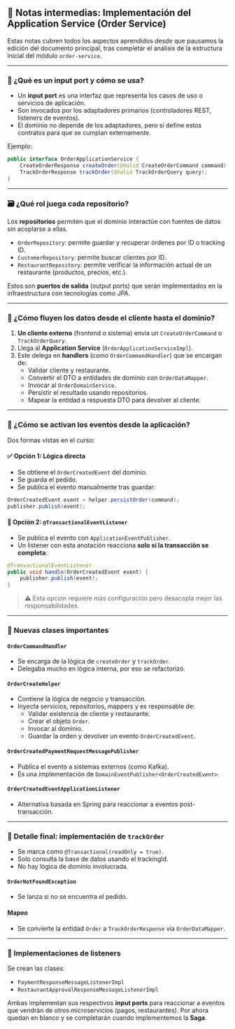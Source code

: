## 🧠 Notas intermedias: Implementación del Application Service (Order Service)

Estas notas cubren todos los aspectos aprendidos desde que pausamos la edición del documento principal, tras completar el análisis de la estructura inicial del módulo `order-service`.

---

### 🧩 ¿Qué es un input port y cómo se usa?

- Un **input port** es una interfaz que representa los casos de uso o servicios de aplicación.
- Son invocados por los adaptadores primarios (controladores REST, listeners de eventos).
- El dominio no depende de los adaptadores, pero sí define estos contratos para que se cumplan externamente.

Ejemplo:
```java
public interface OrderApplicationService {
    CreateOrderResponse createOrder(@Valid CreateOrderCommand command);
    TrackOrderResponse trackOrder(@Valid TrackOrderQuery query);
}
```


---

### 🗃️ ¿Qué rol juega cada repositorio?

Los **repositorios** permiten que el dominio interactúe con fuentes de datos sin acoplarse a ellas.

- `OrderRepository`: permite guardar y recuperar órdenes por ID o tracking ID.
- `CustomerRepository`: permite buscar clientes por ID.
- `RestaurantRepository`: permite verificar la información actual de un restaurante (productos, precios, etc.).

Estos son **puertos de salida** (output ports) que serán implementados en la infraestructura con tecnologías como JPA.


---

### 🔁 ¿Cómo fluyen los datos desde el cliente hasta el dominio?

1. **Un cliente externo** (frontend o sistema) envía un `CreateOrderCommand` o `TrackOrderQuery`.
2. Llega al **Application Service** (`OrderApplicationServiceImpl`).
3. Este delega en **handlers** (como `OrderCommandHandler`) que se encargan de:
    - Validar cliente y restaurante.
    - Convertir el DTO a entidades de dominio con `OrderDataMapper`.
    - Invocar al `OrderDomainService`.
    - Persistir el resultado usando repositorios.
    - Mapear la entidad a respuesta DTO para devolver al cliente.


---

### 🧨 ¿Cómo se activan los eventos desde la aplicación?

Dos formas vistas en el curso:

#### ✅ Opción 1: Lógica directa
- Se obtiene el `OrderCreatedEvent` del dominio.
- Se guarda el pedido.
- Se publica el evento manualmente tras guardar:
```java
OrderCreatedEvent event = helper.persistOrder(command);
publisher.publish(event);
```

#### 🌱 Opción 2: `@TransactionalEventListener`
- Se publica el evento con `ApplicationEventPublisher`.
- Un listener con esta anotación reacciona **solo si la transacción se completa**:
```java
@TransactionalEventListener
public void handle(OrderCreatedEvent event) {
    publisher.publish(event);
}
```

> ⚠️ Esta opción requiere más configuración pero desacopla mejor las responsabilidades.

---

### 🧩 Nuevas clases importantes

#### `OrderCommandHandler`
- Se encarga de la lógica de `createOrder` y `trackOrder`.
- Delegaba mucho en lógica interna, por eso se refactorizó.

#### `OrderCreateHelper`
- Contiene la lógica de negocio y transacción.
- Inyecta servicios, repositorios, mappers y es responsable de:
    - Validar existencia de cliente y restaurante.
    - Crear el objeto `Order`.
    - Invocar al dominio.
    - Guardar la orden y devolver un evento `OrderCreatedEvent`.

#### `OrderCreatedPaymentRequestMessagePublisher`
- Publica el evento a sistemas externos (como Kafka).
- Es una implementación de `DomainEventPublisher<OrderCreatedEvent>`.

#### `OrderCreatedEventApplicationListener`
- Alternativa basada en Spring para reaccionar a eventos post-transacción.


---

### 🧾 Detalle final: implementación de `trackOrder`

- Se marca como `@Transactional(readOnly = true)`.
- Solo consulta la base de datos usando el trackingId.
- No hay lógica de dominio involucrada.

#### `OrderNotFoundException`
- Se lanza si no se encuentra el pedido.

#### Mapeo
- Se convierte la entidad `Order` a `TrackOrderResponse` vía `OrderDataMapper`.


---

### 🔄 Implementaciones de listeners

Se crean las clases:

- `PaymentResponseMessageListenerImpl`
- `RestaurantApprovalResponseMessageListenerImpl`

Ambas implementan sus respectivos **input ports** para reaccionar a eventos que vendrán de otros microservicios (pagos, restaurantes). Por ahora quedan en blanco y se completarán cuando implementemos la **Saga**.